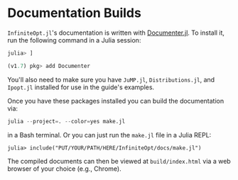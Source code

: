 # Documentation Builds
`InfiniteOpt.jl`'s documentation is written with [Documenter.jl](https://github.com/JuliaDocs/Documenter.jl). 
To install it, run the following command in a Julia session:

```julia
julia> ] 

(v1.7) pkg> add Documenter
```

You'll also need to make sure you have `JuMP.jl`, `Distributions.jl`, and `Ipopt.jl`
installed for use in the guide's examples.

Once you have these packages installed you can build the documentation via:
```julia
julia --project=. --color=yes make.jl
```

in a Bash terminal. Or you can just run the `make.jl` file in a Julia REPL:
```julia-repl
julia> include("PUT/YOUR/PATH/HERE/InfiniteOpt/docs/make.jl") 
```

The compiled documents can then be viewed at `build/index.html` via a web browser 
of your choice (e.g., Chrome).
